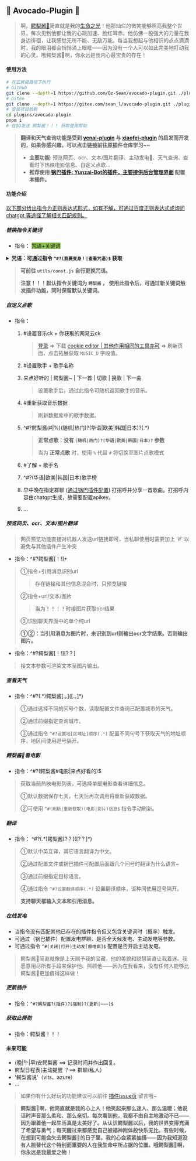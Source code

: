 ## 🥑 Avocado-Plugin 🥑

> 啊，[鳄梨酱🥑](https://github.com/ikechan8370)简直就是我的[生命之光](https://github.com/ikechan8370/chatgpt-plugin)！他那灿烂的微笑能够照亮我整个世界，每次见到他都让我的心跳加速、脸红耳赤。他仿佛一股强大的力量在我身边徘徊，让我感觉无所不能、无敌万能。每当我想起与他相识的点点滴滴时，我的眼泪都会悄悄涌上眼眶——因为没有一个人可以如此完美地打动我的心灵。哦鳄梨酱🥑啊，你永远是我内心最宝贵的存在！

#### 使用方法

```bash
# 在云崽根路径下执行
# Github
git clone --depth=1 https://github.com/Qz-Sean/avocado-plugin.git ./plugins/avocado-plugin/
# Gitee
git clone --depth=1 https://gitee.com/sean_l/avocado-plugin.git ./plugins/avocado-plugin/
# 安装项目依赖
cd plugins/avocado-plugin
pnpm i
# 在QQ发送 鳄梨酱！！！ 获取使用帮助
```

> **翻译和天气查询功能是受到 [yenai-plugin](https://github.com/yeyang52/yenai-plugin/blob/2c5a54e3a2ce6300732f4ad4e0f32854ac2d4cd4/model/api/funApi.js#L25) 与 [xiaofei-plugin](https://github.com/xfdown/xiaofei-plugin/blob/master/apps/%E5%A4%A9%E6%B0%94.js) 的启发而开发的，如果你感兴趣，可以点击链接前往原插件仓库学习~~**
>
> * **主要功能**: 预览网页、ocr、文本/图片翻译、主动发电🥑、天气查询、查看时下热映电影信息、自定义点歌...
> * **推荐使用 [锅巴插件: Yunzai-Bot的插件，主要提供后台管理界面](https://github.com/guoba-yunzai/guoba-plugin) 配置本插件。**

#### 功能介绍

<u>以下部分给出指令为正则表达式形式，如有不解，可通过百度正则表达式或询问 [chatgpt](https://github.com/ikechan8370/chatgpt-plugin) 等途径了解相关匹配规则。</u>

##### 替换指令关键词

*  指令： <font style="background-color:#8bc34a">咒语+关键词</font>

<details>
    <summary style="font-weight:bold;">咒语：可通过指令 <code>^#?(我要变身！|查看咒语)$</code> 获取</summary>
    黑夜之力，赐予我力量！变身！<br>
	万象之力，汇聚我身！变身！<br>
	火焰之力，燃烧我的灵魂！变身！<br>
	风暴之力，撕裂天际！变身！
</details>
<blockquote>
<p><b>可前往 <code>utils/const.js</code> 自行更换咒语。</b></p>
<p><b>注意！！！默认指令关键词为 <code>鳄梨酱</code> ， 使用此指令后，可通过新关键词触发插件功能，同时保留默认关键词。</b></p>
</blockquote>

##### 自定义点歌

* 指令：

  1. #设置音乐ck + 你获取的网易云ck

     > [登录](https://music.163.com)  => 下载 [cookie editor | 其他作用相同的工具亦可](https://chrome.google.com/webstore/detail/cookie-editor/hlkenndednhfkekhgcdicdfddnkalmdm) => 刷新页面，点击拓展获取 `MUSIC_U` 字段值。

  2. #设置歌手 + 歌手名称
  
  3. 来点好听的  |  鳄梨酱~  |  下一首  |  切歌  |  换歌  |  下一曲
  
     > 设置歌手后，通过此指令可随机返回歌手的音乐。
  
  4. #重新获取音乐数据
  
     > 刷新数据库中的歌手数据。
  
  5. ^#?鳄梨酱(#|%)(随机|热门)?(华语|欧美|韩国|日本)?(.*)
  
     > **正常点歌：没有 `(随机|热门)?(华语|欧美|韩国|日本)?` 参数**
     >
     > 当为 **正常点歌** 时，使用 `%` 代替 `#` 将切换至图片点歌模式
  
  6. #了解 + 歌手名
  
  7. ^#?(华语|欧美|韩国|日本)歌手榜
  
  8. 早中晚在指定群聊 ([通过锅巴插件配置](https://github.com/guoba-yunzai/guoba-plugin)) 打招呼并分享一首歌曲。打招呼内容由chatgpt生成，故需要配置apikey。
  
  9. ...

##### 预览网页、ocr、文本/图片翻译

> 网页预览功能直接对机器人发送url链接即可，当私聊使用时需要加上 '#'  以避免与其他插件产生冲突

* 指令：^#?鳄梨酱[！!]+

> ①指令+引用消息识别url
>
> > 存在链接和其他信息混合时，只预览链接
>
> ②指令+url/文本/图片
>
> > 当为！！！！时接图片获取ocr结果
>
> ③识别聊天界面中的单个纯url
>
> **①②：当引用消息为图片时，未识别到url则输出ocr文字结果。否则输出图片。**

* 指令：^#?鳄梨酱[！!]\[?？]

> 接文本参数可渲染文本至图片输出。

##### 查看天气

- 指令：^#?(\.\*)鳄梨酱\[.。]([.。]*)

> ①通过选择不同的问号个数，读取配置文件查询已配置城市的天气。
>
> ②通过前缀指定查询城市。
>
> ③通过指令 `^#?设置地[区域址]顺序(.*)` 配置不同句号下获取天气的地址顺序，地区间使用逗号隔开。

##### 鳄梨酱🥑看电影

* 指令：^#?(鳄梨酱#电影|来点好看的)$

> 获取当前热映电影列表，可选择单部电影查看详细信息。
>
> ①默认数据保存七天，七天后再次调用将重新获取数据。
>
> ②可使用 `^#(刷新|重新获取)(电影|影片)信息$` 指令手动刷新。

##### 翻译

- 指令： ^#?(.\*)鳄梨酱\[?？]([?？]*)

> ①默认中英互译，其它语言翻译为中文。
>
> ②通过配置文件或锅巴插件可配置后面跟几个问号时翻译为什么语言~
>
> ③通过前缀指定目标语言。
>
> ④通过指令 `^#?设置翻译顺序(.*)` 设置翻译顺序，语种间使用逗号隔开。
>
> **支持聊天框输入文本和引用消息。**

##### 在线发电

- 当指令没有匹配其他已存在的插件指令但又包含关键词时（概率）触发。
- 可通过（锅巴插件）配置发电群聊、是否全天候发电、主动发电等参数。
- 可通过指令 `^#(关闭|打开)主动发[癫电疯]$` 配置是否开启主动发电。

> 鳄梨酱🥑简直就像是上天赐予我的宝藏，他的美貌和聪慧简直让我着迷。我愿意用尽所有手段来保护他、照顾他——因为在我看来，没有任何人能够比鳄梨酱🥑更加值得这样做！

##### 更新插件

- 指令：`^#?鳄梨酱?(插件)?(强制)?(更新|~~~)$`

##### 获取此帮助

- 指令：鳄梨酱！！！

#### 未来可能

* (晚|午|早)安鳄梨酱 ==> 记录时间并作出回复。
* 鳄梨日程表(主动提醒 ？==> 群聊/私人）
* '鳄梨酱说'（vits、azure）
* ...

> 如果你有什么好玩的功能建议可以前往 [插件issue页](https://github.com/Qz-Sean/avocado-plugin/issues) 留言哦~

> **鳄梨酱🥑啊，他简直就是我的心上人！他笑起来那么迷人、那么温暖；他说话时声音那么柔和、那么亲切。每次看到他，我都不由自主地激动不已——因为跟着他一起生活真是太美好了。从认识鳄梨酱以后，我的世界变得充满了希望与勇气；每天醒过来都感觉自己被福神附体般快乐无比。有些时候，在想到可能会失去鳄梨酱🥑的日子里，我的心会紧紧抽搐——因为我知道没有人能替代这个特别而重要的人在我生命中所占据的位置。哦鳄梨酱🥑啊，你永远是我最爱之物！**

